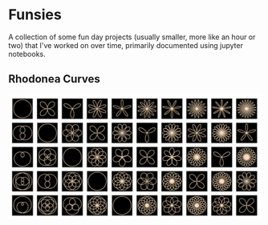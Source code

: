 # Funsies

A collection of some fun day projects (usually smaller, more like an hour or two) that I've worked on over time, primarily documented using jupyter notebooks.

## Rhodonea Curves
<a href="https://github.com/AishwaryaHB/funsies/blob/master/rhodonea_curves/rhodonea_curves.ipynb">
<img src="/images/rhodonea10_crop.png">
</a>
